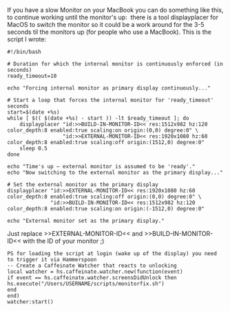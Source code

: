 If you have a slow Monitor on your MacBook you can do something like this, to continue working until the monitor's up:
 there is a tool displayplacer for MacOS to switch the monitor so it could be a work around for the 3-5 seconds til the monitors up (for people who use a MacBook). This is the script I wrote: 

```
#!/bin/bash

# Duration for which the internal monitor is continuously enforced (in seconds)
ready_timeout=10

echo "Forcing internal monitor as primary display continuously..."

# Start a loop that forces the internal monitor for 'ready_timeout' seconds
start=$(date +%s)
while [ $(( $(date +%s) - start )) -lt $ready_timeout ]; do
    displayplacer "id:>>BUILD-IN-MONITOR-ID<< res:1512x982 hz:120 color_depth:8 enabled:true scaling:on origin:(0,0) degree:0" \
                  "id:>>EXTERNAL-MONITOR-ID<< res:1920x1080 hz:60 color_depth:8 enabled:true scaling:off origin:(1512,0) degree:0"
    sleep 0.5
done

echo "Time's up – external monitor is assumed to be 'ready'."
echo "Now switching to the external monitor as the primary display..."

# Set the external monitor as the primary display
displayplacer "id:>>EXTERNAL-MONITOR-ID<< res:1920x1080 hz:60 color_depth:8 enabled:true scaling:off origin:(0,0) degree:0" \
              "id:>>BUILD-IN-MONITOR-ID<< res:1512x982 hz:120 color_depth:8 enabled:true scaling:on origin:(-1512,0) degree:0"

echo "External monitor set as the primary display."

```



Just replace >>EXTERNAL-MONITOR-ID<< and >>BUILD-IN-MONITOR-ID<< with the ID of your monitor ;)


```
PS for loading the script at login (wake up of the display) you need to trigger it via Hammerspoon
-- Create a Caffeinate Watcher that reacts to unlocking
local watcher = hs.caffeinate.watcher.new(function(event)
if event == hs.caffeinate.watcher.screensDidUnlock then
hs.execute("/Users/USERNAME/scripts/monitorfix.sh")
end
end)
watcher:start()

```
